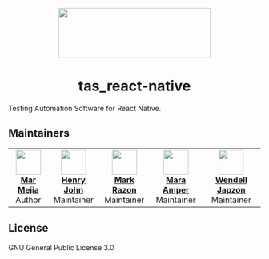 <p align="center"><img src="https://user-images.githubusercontent.com/16739905/51653384-28d0b000-1fce-11e9-9d99-bda97415d370.png" align="center" width="304" height="100" alt="" /></p>

<h1 align="center">tas_react-native</h1>

Testing Automation Software for React Native.

## Maintainers

<table>
  <tbody>
    <tr>
      <td align="center">
        <a href="https://github.com/mechazod">
          <img width="50" height="50" src="https://github.com/mechazod.png?v=3&s=50">
          <br>
          <strong>Mar Mejia</strong>
        </a>
        <br>
        Author
      </td>
      <td align="center">
        <a href="https://github.com/hjraugot">
          <img width="50" height="50" src="https://github.com/hjraugot.png?v=3&s=50">
          <br>
          <strong>Henry John</strong>
        </a>
        <br>
        Maintainer
      </td>      
      <td align="center">
        <a href="https://github.com/nixuser101">
          <img width="50" height="50" src="https://github.com/nixuser101.png?v=3&s=50">
          <br>
          <strong>Mark Razon</strong>
        </a>
        <br>
        Maintainer
      </td>
      <td align="center">
        <a href="https://github.com/maramsj">
          <img width="50" height="50" src="https://github.com/maramsj.png?v=3&s=50">
          <br>
          <strong>Mara Amper</strong>
        </a>
        <br>
        Maintainer
      </td>
      <td align="center">
        <a href="https://github.com/wendelljapzon">
          <img width="50" height="50" src="https://github.com/wendelljapzon.png?v=3&s=50">
          <br>
          <strong>Wendell Japzon</strong>
        </a>
        <br>
        Maintainer
      </td>
    </tr>
  <tbody>
</table>


## License
GNU General Public License 3.0 